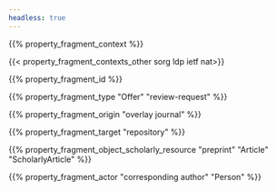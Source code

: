 ```yaml
---
headless: true
---
```


{{% property_fragment_context %}}

{{< property_fragment_contexts_other sorg ldp ietf nat>}}

{{% property_fragment_id %}}

{{% property_fragment_type "Offer" "review-request" %}}

{{% property_fragment_origin "overlay journal" %}}

{{% property_fragment_target "repository" %}}

{{% property_fragment_object_scholarly_resource "preprint" "Article" "ScholarlyArticle" %}}

{{% property_fragment_actor "corresponding author" "Person" %}}
